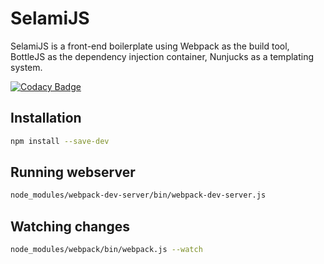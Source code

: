 # SelamiJS

SelamiJS is a front-end boilerplate using Webpack as the build tool, BottleJS as the dependency injection container, Nunjucks as a templating system. 

[![Codacy Badge](https://api.codacy.com/project/badge/Grade/0b3140e2b526449f96e596dd3ea39b5c)](https://www.codacy.com/app/mehmet/SelamiJS?utm_source=github.com&amp;utm_medium=referral&amp;utm_content=mkorkmaz/SelamiJS&amp;utm_campaign=Badge_Grade)

## Installation 
```bash
npm install --save-dev
```

## Running webserver
```bash
node_modules/webpack-dev-server/bin/webpack-dev-server.js
```


## Watching changes
```bash
node_modules/webpack/bin/webpack.js --watch
```

